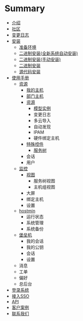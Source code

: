 # Summary

* [介绍](README.md)
* [社区](she-qu.md)
* [变更日志](changelog.md)
* [安装](er-jin-zhi-an-zhuang.md)
  * [准备环境](er-jin-zhi-an-zhuang/zhun-bei-huan-jing.md)
  * [二进制安装\(全新系统自动安装\)](er-jin-zhi-an-zhuang/er-jin-zhi-an-88c528-quan-xin-xi-tong-zi-dong-an-88c529.md)
  * [二进制安装\(手动安装\)](er-jin-zhi-an-zhuang/er-jin-zhi-an-88c528-shou-dong-an-88c529.md)
  * [二进制安装](er-jin-zhi-an-zhuang/er-jin-zhi-an-zhuang.md)
  * [源代码安装](er-jin-zhi-an-zhuang/yuan-dai-ma-an-zhuang.md)
* [使用手册](shi-yong-shou-ce.md)
  * [资源](shi-yong-shou-ce/zi-yuan.md)
    * [我的主机](shi-yong-shou-ce/zi-yuan/wo-de-zhu-ji.md)
    * [部门主机](shi-yong-shou-ce/zi-yuan/bu-men-zhu-ji.md)
    * [资源](shi-yong-shou-ce/zi-yuan/zi-yuan.md)
      * [模型实例](shi-yong-shou-ce/zi-yuan/zi-yuan/mo-xing-shi-li.md)
      * 变更日志
      * 多云导入
      * 自动发现
      * IPAM
      * 硬件绑定主机
    * [特殊控件](shi-yong-shou-ce/zi-yuan/te-shu-kong-jian.md)
      * [服务树](shi-yong-shou-ce/zi-yuan/te-shu-kong-jian/fu-wu-shu.md)
    * 会话
    * 用户
  * [监控](shi-yong-shou-ce/jian-kong.md)
    * [视图](shi-yong-shou-ce/jian-kong/shi-tu.md)
      * 服务树视图
      * 主机组视图
    * 大屏
    * 绑定主机
    * 设置
  * [hostmin](shi-yong-shou-ce/hostmin.md)
    * 运行状态
    * 系统管理
    * 系统备份
  * [堡垒机](shi-yong-shou-ce/bao-lei-ji.md)
    * 我的会话
    * 我的公钥
    * 会话
    * 设置
  * 消息
  * 工单
  * 偏好
  * 总后台
* [登录系统](shi-yong-shou-ce/deng-lu-xi-tong.md)
* [接入SSO](jie-ru-sso.md)
* [API](api.md)
* [客户案例](ke-hu-an-li.md)
* [联系我们](lian-xi-wo-men.md)

